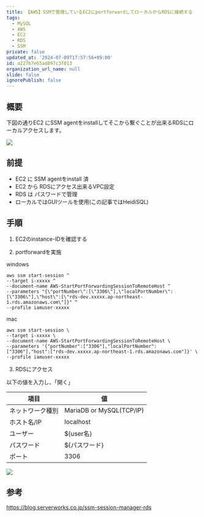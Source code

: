 ```yaml
---
title: 【AWS】SSMで管理しているEC2にportforwardしてローカルからRDSに接続する
tags:
  - MySQL
  - AWS
  - EC2
  - RDS
  - SSM
private: false
updated_at: '2024-07-09T17:57:56+09:00'
id: a227b7e65ad897c3f013
organization_url_name: null
slide: false
ignorePublish: false
---
```

## 概要
下図の通りEC2 にSSM agentをinstallしてそこから繋ぐことが出来るRDSにローカルアクセスします。

![](https://storage.googleapis.com/zenn-user-upload/394a17b598e8-20240709.png)

## 前提
- EC2 に SSM agentをinstall 済
- EC2 から RDSにアクセス出来るVPC設定
- RDS は パスワードで管理
- ローカルではGUIツールを使用(この記事ではHeidiSQL)

## 手順
1. EC2のinstance-IDを確認する

2. portforwardを実施

windows
```
aws ssm start-session ^
--target i-xxxxx ^
--document-name AWS-StartPortForwardingSessionToRemoteHost ^
--parameters "{\"portNumber\":[\"3306\"],\"localPortNumber\":[\"3306\"],\"host\":[\"rds-dev.xxxxx.ap-northeast-1.rds.amazonaws.com\"]}" ^
--profile iamuser-xxxxx
```

mac
```
aws ssm start-session \
--target i-xxxxx \
--document-name AWS-StartPortForwardingSessionToRemoteHost \
--parameters '{"portNumber":["3306"],"localPortNumber":["3306"],"host":["rds-dev.xxxxx.ap-northeast-1.rds.amazonaws.com"]}' \
--profile iamuser-xxxxx
```


3. RDSにアクセス

以下の値を入力し、「開く」

|項目|値|
|----|----|
|ネットワーク種別|MariaDB or MySQL(TCP/IP)|
|ホスト名/IP|localhost|
|ユーザー|${user名}|
|パスワード|${パスワード}|
|ポート|3306|

![](https://storage.googleapis.com/zenn-user-upload/3629e29a85f3-20240709.png)

## 参考

https://blog.serverworks.co.jp/ssm-session-manager-rds
